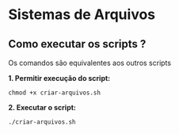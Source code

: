 # Sistemas de Arquivos


## Como executar os scripts ?
Os comandos são equivalentes aos outros scripts

 **1. Permitir execução do script:**

    chmod +x criar-arquivos.sh

 **2. Executar o script:**

    ./criar-arquivos.sh

